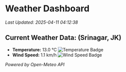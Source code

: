 
# Weather Dashboard

_Last Updated: 2025-04-11 04:12:38_

## Current Weather Data: (Srinagar, JK)
- **Temperature:** 13.0 °C ![Temperature Badge](https://img.shields.io/badge/Temperature-Low%20Temp-blue)
- **Wind Speed:** 1.1 km/h ![Wind Speed Badge](https://img.shields.io/badge/Wind%20Speed-Light%20Wind-blue)

*Powered by Open-Meteo API*

